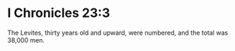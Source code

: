 # I Chronicles 23:3

The Levites, thirty years old and upward, were numbered, and the total was 38,000 men.
